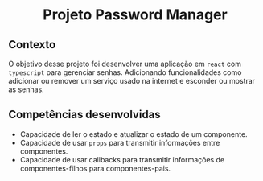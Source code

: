 # <p align="center">Projeto Password Manager</p>

## Contexto

O objetivo desse projeto foi desenvolver uma aplicação em `react` com `typescript` para gerenciar senhas. Adicionando funcionalidades como adicionar ou remover um serviço usado na internet e esconder ou mostrar as senhas.

## Competências desenvolvidas

- Capacidade de ler o estado e atualizar o estado de um componente.
- Capacidade de usar `props` para transmitir informações entre componentes.
- Capacidade de usar callbacks para transmitir informações de componentes-filhos para componentes-pais.
